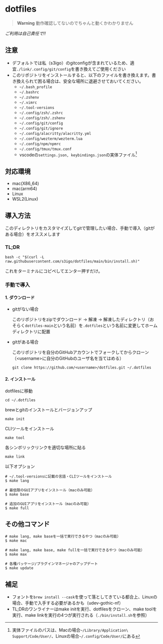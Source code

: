 # dotfiles

> **Warning**
> 動作確認してないのでちゃんと動くかわかりません

*ご利用は自己責任で!!*

## 注意

- デフォルトでは私（s3igo）のgitconfigが含まれているため、適宜`./link/.config/git/config`を書き換えてご使用ください
- このリポジトリをインストールすると、以下のファイルを書き換えます。書き換えられて困る場合は、安全な場所に退避させておいてください。
    - `~/.bash_profile`
    - `~/.bashrc`
    - `~/.zshenv`
    - `~/.vimrc`
    - `~/.tool-versions`
    - `~/.config/zsh/.zshrc`
    - `~/.config/zsh/.zshenv`
    - `~/.config/git/config`
    - `~/.config/git/ignore`
    - `~/.config/alacritty/alacritty.yml`
    - `~/.config/wezterm/wezterm.lua`
    - `~/.config/npm/npmrc`
    - `~/.config/tmux/tmux.conf`
    - vscodeの`settings.json, keybindings.json`の実体ファイル[^1]

## 対応環境

- mac(X86_64)
- mac(arm64)
- Linux
- WSL2(Linux)

## 導入方法

このディレクトリをカスタマイズしてgitで管理したい場合、手動で導入（gitがある場合）をオススメします

### TL;DR

```shell
bash -c "$(curl -L raw.githubusercontent.com/s3igo/dotfiles/main/bin/install.sh)"
```

これをターミナルにコピペしてエンター押すだけ。

### 手動で導入

#### 1. ダウンロード

- gitがない場合

    このリポジトリをzipでダウンロード -> 解凍 -> 解凍したディレクトリ（おそらく`dotfiles-main`という名前）を`.dotfiles`という名前に変更してホームディレクトリに配置

- gitがある場合

    このリポジトリを自分のGitHubアカウントでフォークしてからクローン（\<username\>に自分のGitHubのユーザ名を当てはめる）

    ```shell
    git clone https://github.com/<username>/dotfiles.git ~/.dotfiles
    ```

#### 2. インストール

dotfilesに移動

```shell
cd ~/.dotfiles
```

brewとgitのインストールとバージョンアップ

```shell
make init
```

CLIツールをインストール

```shell
make tool
```

各シンボリックリンクを適切な場所に貼る

```shell
make link
```

以下オプション

```shell
# ~/.tool-versionsに記載の言語・CLIツールをインストール
$ make lang

# 最低限のGUIアプリをインストール（macのみ可能）
$ make base

# 追加のGUIアプリをインストール（macのみ可能）
$ make full
```

## その他コマンド

```shell
# make lang, make baseを一括で実行できるやつ（macのみ可能）
$ make mac

# make lang, make base, make fullを一括で実行できるやつ（macのみ可能）
$ make max

# 各種パッケージ/プラグインマネージャのアップデート
$ make update
```

## 補足

- フォントを`brew install --cask`を使って落としてきている都合上、Linuxの場合、手動で入手する必要があるかも（udev-gothic-nf）
- TL;DRのワンライナーはmake initを実行、dotfilesをクローン、make toolを実行、make linkを実行の4つが実行される（`./bin/install.sh`を参照）

[^1]: 実体ファイルのパスは、Macの場合`~/Library/Application\ Support/Code/User/`、Linuxの場合`~/.config/Code/User/`にある
